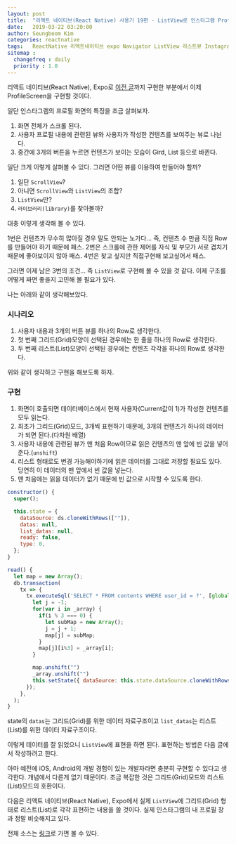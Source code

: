 ```yaml
---
layout: post
title:  "리액트 네이티브(React Native) 사용기 19편 - ListView로 인스타그램 Profile화면 구현하기"
date:   2019-03-22 03:20:00
author: Seungbeom Kim
categories: reactnative
tags:	ReactNative 리액트네이티브 expo Navigator ListView 리스트뷰 Instagram 인스타그램
sitemap :
  changefreq : daily
  priority : 1.0
---
```


리액트 네이티브(React Native), Expo로 [이전 글](https://myksb1223.github.io/reactnative/2019/03/20/React-Native-18.html)까지 구현한 부분에서 이제 ProfileScreen을 구현할 것이다.

일단 인스타그램의 프로필 화면의 특징을 조금 살펴보자.

1. 화면 전체가 스크롤 된다.
2. 사용자 프로필 내용에 관련된 뷰와 사용자가 작성한 컨텐츠를 보여주는 뷰로 나뉜다.
3. 중간에 3개의 버튼을 누르면 컨텐츠가 보이는 모습이 Gird, List 등으로 바뀐다.

일단 크게 이렇게 살펴볼 수 있다. 그러면 어떤 뷰를 이용하여 만들어야 할까?

1. 일단 `ScrollView`?
2. 아니면 `ScrollView`와 `ListView`의 조합?
3. `ListView`만?
4. `라이브러리(library)`를 찾아볼까?

대충 이렇게 생각해 볼 수 있다.

1번은 컨텐츠가 무수히 많아질 경우 말도 안되는 노가다... 즉, 컨텐츠 수 만큼 직접 Row를 만들어야 하기 때문에 패스.
2번은 스크롤에 관한 제어를 자식 및 부모가 서로 겹치기 때문에 좋아보이지 않아 패스.
4번은 찾고 싶지만 직접구현해 보고싶어서 패스.

그러면 이제 남은 3번의 조건... 즉 `ListView`로 구현해 볼 수 있을 것 같다. 이제 구조를 어떻게 짜면 좋을지 고민해 볼 필요가 있다.

나는 아래와 같이 생각해보았다.

### 시나리오
1. 사용자 내용과 3개의 버튼 뷰를 하나의 Row로 생각한다.
2. 첫 번째 그리드(Grid)모양이 선택된 경우에는 한 줄을 하나의 Row로 생각한다.
3. 두 번째 리스트(List)모양이 선택된 경우에는 컨텐츠 각각을 하나의 Row로 생각한다.

위와 같이 생각하고 구현을 해보도록 하자.

### 구현

1. 화면이 호출되면 데이터베이스에서 현재 사용자(Current값이 1)가 작성한 컨텐츠를 모두 읽는다.
2. 최초가 그리드(Grid)모드, 3개씩 표현하기 때문에, 3개의 컨텐츠가 하나의 데이터가 되면 된다.(다차원 배열)
3. 사용자 내용에 관련된 뷰가 맨 처음 Row이므로 읽은 컨텐츠의 맨 앞에 빈 값을 넣어준다.(`unshift`)
4. 리스트 형태로도 변경 가능해야하기에 읽은 데이터를 그대로 저장할 필요도 있다. 당연히 이 데이터의 맨 앞에서 빈 값을 넣는다.
5. 맨 처음에는 읽을 데이터가 없기 때문에 빈 값으로 시작할 수 있도록 한다.

```Javascript
constructor() {
  super();

  this.state = {
    dataSource: ds.cloneWithRows([""]),
    datas: null,
    list_datas: null,
    ready: false,
    type: 0,
  };
}

read() {
  let map = new Array();
  db.transaction(
    tx => {
      tx.executeSql('SELECT * FROM contents WHERE user_id = ?', [global.currentUser["id"]], (_, { rows: { _array } }) => {
        let j = -1;
        for(var i in _array) {
          if(i % 3 === 0) {
            let subMap = new Array();
            j = j + 1;
            map[j] = subMap;
          }
          map[j][i%3] = _array[i];
        }

        map.unshift("")
        _array.unshift("")
        this.setState({ dataSource: this.state.dataSource.cloneWithRows(map), datas: map, list_datas: _array, ready: true})
      });
    },
  );
}
```

state의 `datas`는 그리드(Grid)를 위한 데이터 자료구조이고 `list_datas`는 리스트(List)를 위한 데이터 자료구조이다.

이렇게 데이터를 잘 읽었으니 `ListView`에 표현을 하면 된다. 표현하는 방법은 다음 글에서 작성하려고 한다.

아마 예전에 iOS, Android의 개발 경험이 있는 개발자라면 충분히 구현할 수 있다고 생각한다. 개념에서 다른게 없기 때문이다. 조금 복잡한 것은 그리드(Grid)모드와 리스트(List)모드의 호환이다.

다음은 리액트 네이티브(React Native), Expo에서 실제 `ListView`에 그리드(Grid) 형태로 리스트(List)로 각각 표현하는 내용을 쓸 것이다. 실제 인스타그램의 내 프로필 창과 정말 비슷해지고 있다.

전체 소스는 [링크](https://github.com/myksb1223/ReactNative-instagram-example)로 가면 볼 수 있다.
